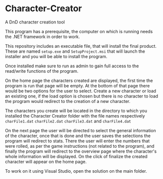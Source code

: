 # Character-Creator
A DnD character creation tool

This program has a prerequisite, the computer on which is running needs the .NET framework in order to work.

This repository includes an executable file, that will install the final product.  These are named `setup.exe` and `SetupProject.msi` that
will launch the installer and you will be able to install the program.

Once installed make sure to run as admin to gain full access to the read/write functions of the program.

On the home page the characters created are displayed, the first time the program is run that page will be empty. At the bottom of that page there would be two options for the user to select. Create a new character or load an existing one, if the load option is chosen but there is no character to load the program would redirect to the creation of  a new character.

The characters you create will be located in the directory to which you installed the Character Creator folder with the file names respectively `charFile1.dat` `charFile2.dat` `charFile3.dat` and `charFile4.dat`

On the next page the user will be directed to select the general information of the character, once that is done and the user saves the selections the program will redirect to stats. There the user will enter the numbers that were rolled, as per the game instructions (not related to the program), and finally the program will redirect to the overview page where the character's whole information will be displayed. On the click of finalize the created character will appear on the home page.

To work on it using Visual Studio, open the solution on the main folder.
